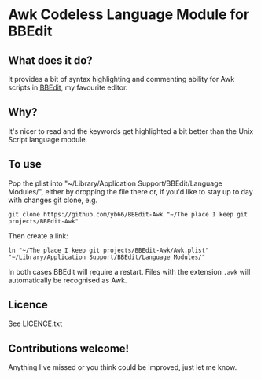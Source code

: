 # Awk Codeless Language Module for BBEdit

## What does it do?

It provides a bit of syntax highlighting and commenting ability for Awk scripts in [BBEdit](https://www.barebones.com/support/bbedit/), my favourite editor.

## Why?

It's nicer to read and the keywords get highlighted a bit better than the Unix Script language module.

## To use

Pop the plist into "~/Library/Application Support/BBEdit/Language Modules/", either by dropping the file there or, if you'd like to stay up to day with changes git clone, e.g.

    git clone https://github.com/yb66/BBEdit-Awk "~/The place I keep git projects/BBEdit-Awk"

Then create a link:

    ln "~/The place I keep git projects/BBEdit-Awk/Awk.plist" "~/Library/Application Support/BBEdit/Language Modules/"

In both cases BBEdit will require a restart. Files with the extension `.awk` will automatically be recognised as Awk.

## Licence

See LICENCE.txt


## Contributions welcome!

Anything I've missed or you think could be improved, just let me know.
